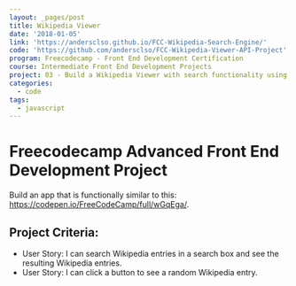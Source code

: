 ```yaml
---
layout: _pages/post
title: Wikipedia Viewer
date: '2018-01-05'
link: 'https://andersclso.github.io/FCC-Wikipedia-Search-Engine/'
code: 'https://github.com/andersclso/FCC-Wikipedia-Viewer-API-Project'
program: Freecodecamp - Front End Development Certification
course: Intermediate Front End Development Projects
project: 03 - Build a Wikipedia Viewer with search functionality using the Wikipedia API
categories:
  - code
tags:
  - javascript
---
```

# Freecodecamp Advanced Front End Development Project
Build an app that is functionally similar to this: https://codepen.io/FreeCodeCamp/full/wGqEga/.

## Project Criteria:
* User Story: I can search Wikipedia entries in a search box and see the resulting Wikipedia entries.
* User Story: I can click a button to see a random Wikipedia entry.
